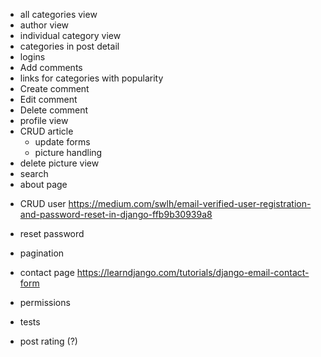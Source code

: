 + all categories view
+ author view
+ individual category view
+ categories in post detail
+ logins
+ Add comments
+ links for categories with popularity
+ Create comment
+ Edit comment
+ Delete comment
+ profile view
+ CRUD article
    + update forms
    + picture handling
+ delete picture view
+ search
+ about page

- CRUD user https://medium.com/swlh/email-verified-user-registration-and-password-reset-in-django-ffb9b30939a8
- reset password
- pagination
- contact page  https://learndjango.com/tutorials/django-email-contact-form
- permissions
- tests

- post rating (?)


